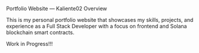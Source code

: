 Portfolio Website — Kaliente02
Overview

This is my personal portfolio website that showcases my skills, projects, and experience as a Full Stack Developer with a focus on frontend and Solana blockchain smart contracts.

Work in Progress!!! 
